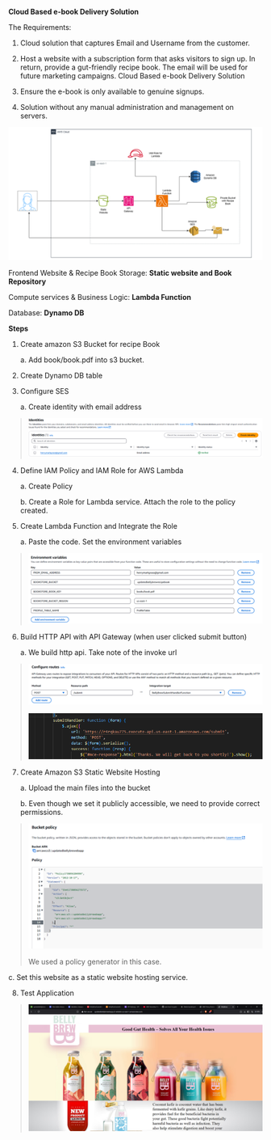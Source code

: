 **Cloud Based e-book Delivery Solution**

The Requirements:

1.  Cloud solution that captures Email and Username from the customer.

2.  Host a website with a subscription form that asks visitors to sign
    up. In return, provide a gut-friendly recipe book. The email will be
    used for future marketing campaigns.
Cloud Based e-book Delivery Solution
3.  Ensure the e-book is only available to genuine signups.

4.  Solution without any manual administration and management on
    servers.

![](./media/image71.png)

Frontend Website & Recipe Book Storage: **Static website and Book
Repository**

Compute services & Business Logic: **Lambda Function**

Database: **Dynamo DB**

**Steps**

1.  Create amazon S3 Bucket for recipe Book

    a.  Add book/book.pdf into s3 bucket.

2.  Create Dynamo DB table

3.  Configure SES

    a.  Create identity with email address

> ![](./media/image6.png)

4.  Define IAM Policy and IAM Role for AWS Lambda

    a.  Create Policy

    b.  Create a Role for Lambda service. Attach the role to the policy
        created.

5.  Create Lambda Function and Integrate the Role

    a.  Paste the code. Set the environment variables

> ![](./media/image3.png)

6.  Build HTTP API with API Gateway (when user clicked submit button)

    a.  We build http api. Take note of the invoke url

> ![](./media/image2.png)
>
> ![](./media/image1.png)

7.  Create Amazon S3 Static Website Hosting

    a.  Upload the main files into the bucket

    b.  Even though we set it publicly accessible, we need to provide
        correct permissions.

> ![](./media/image4.png)
>
> We used a policy generator in this case.

c.  Set this website as a static website hosting service.

<!-- -->

8.  Test Application

> ![](./media/image5.png)
